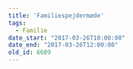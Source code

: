 ```yaml
---
title: 'Familiespejdermøde'
tags:
  - Familie
date_start: "2017-03-26T10:00:00"
date_end: "2017-03-26T12:00:00"
old_id: 6689
---
```

